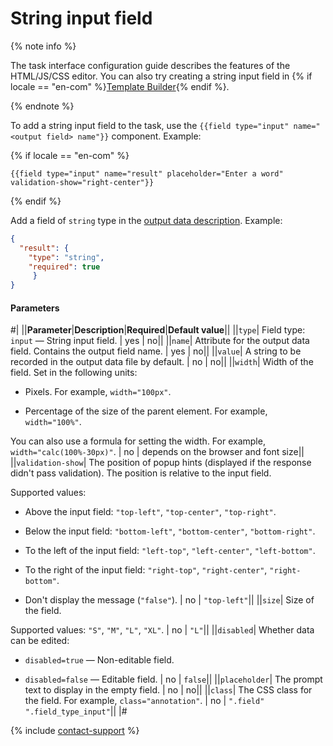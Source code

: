 # String input field

{% note info %}

The task interface configuration guide describes the features of the HTML/JS/CSS editor. You can also try creating a string input field in {% if locale == "en-com" %}[Template Builder](../../../template-builder/reference/field.text.md){% endif %}.

{% endnote %}

To add a string input field to the task, use the `{{field type="input" name="<output field> name"}}` component. Example:

{% if locale == "en-com" %}

```plaintext
{{field type="input" name="result" placeholder="Enter a word" validation-show="right-center"}}
```

{% endif %}

Add a field of `string` type in the [output data description](../incoming.md). Example:

```json
{
  "result": {
    "type": "string",
    "required": true
     }
}
```

#### Parameters

#|
||**Parameter**|**Description**|**Required**|**Default value**||
||`type`| Field type: `input` — String input field. | yes | no||
||`name`| Attribute for the output data field. Contains the output field name. | yes | no||
||`value`| A string to be recorded in the output data file by default. | no | no||
||`width`| Width of the field. Set in the following units:

- Pixels. For example, `width="100px"`.

- Percentage of the size of the parent element. For example, `width="100%"`.

You can also use a formula for setting the width. For example, `width="calc(100%-30px)"`. | no | depends on the browser and font size||
||`validation-show`| The position of popup hints (displayed if the response didn't pass validation). The position is relative to the input field.

Supported values:

- Above the input field: `"top-left"`, `"top-center"`, `"top-right"`.

- Below the input field: `"bottom-left"`, `"bottom-center"`, `"bottom-right"`.

- To the left of the input field: `"left-top"`, `"left-center"`, `"left-bottom"`.

- To the right of the input field: `"right-top"`, `"right-center"`, `"right-bottom"`.

- Don't display the message (`"false"`). | no | `"top-left"`||
||`size`| Size of the field.

Supported values: `"S"`, `"M"`, `"L"`, `"XL"`. | no | `"L"`||
||`disabled`| Whether data can be edited:

- `disabled=true` — Non-editable field.

- `disabled=false` — Editable field. | no | `false`||
||`placeholder`| The prompt text to display in the empty field. | no | no||
||`class`| The CSS class for the field. For example, `class="annotation"`. | no | `".field" ".field_type_input"`||
|#

{% include [contact-support](../../_includes/contact-support-help.md) %}